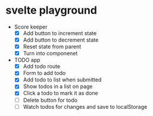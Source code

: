 # svelte playground

- Score keeper
  - [x] Add button to increment state
  - [x] Add button to decrement state
  - [x] Reset state from parent
  - [x] Turn into componenet
- TODO app
  - [x] Add todo route
  - [x] Form to add todo
  - [x] Add todo to list when submitted
  - [x] Show todos in a list on page
  - [x] Click a todo to mark it as done
  - [ ] Delete button for todo
  - [ ] Watch todos for changes and save to localStorage
